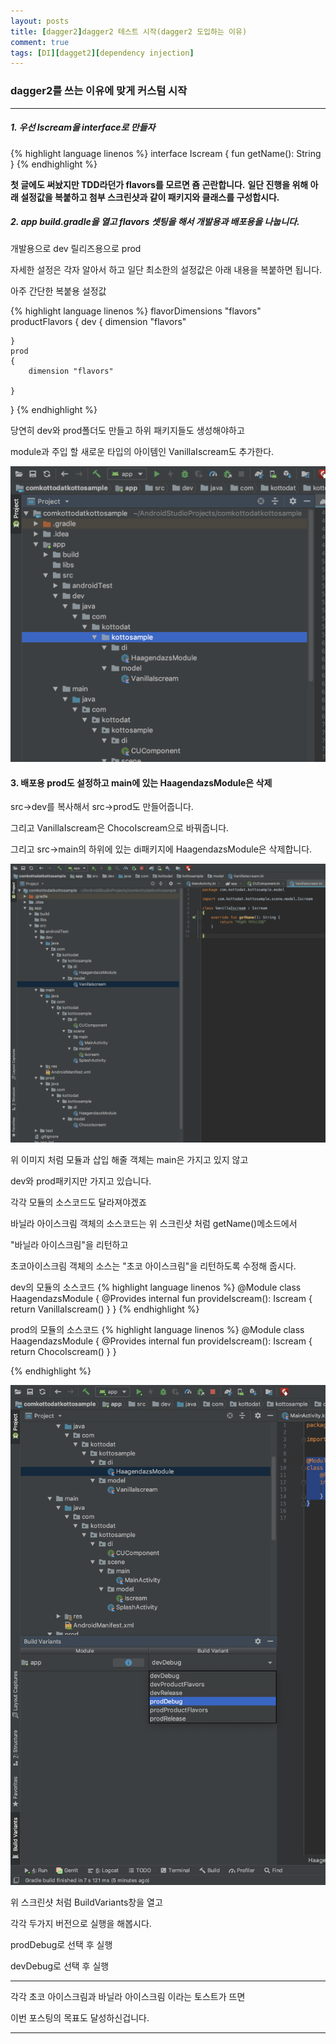 ```yaml
---
layout: posts
title: [dagger2]dagger2 테스트 시작(dagger2 도입하는 이유)
comment: true
tags: [DI][dagget2][dependency injection]
---
```


### dagger2를 쓰는 이유에 맞게 커스텀 시작

---

##### 1. 우선 Iscream을 interface로 만들자

{% highlight language linenos %}
interface Iscream {
    fun getName(): String
}
{% endhighlight %}



**첫 글에도 써놨지만 TDD라던가 flavors를 모르면 죰 곤란합니다.**
**일단 진행을 위해 아래 설정값을 복붙하고 첨부 스크린샷과 같이 패키지와 클래스를 구성합시다.**


##### 2. app build.gradle을 열고 flavors 셋팅을 해서 개발용과 배포용을 나눕니다.

개발용으로 dev
릴리즈용으로 prod

자세한 설정은 각자 알아서 하고 일단 최소한의 설정값은 아래 내용을 복붙하면 됩니다.

아주 간단한 복붙용 설정값

{% highlight language linenos %}
flavorDimensions "flavors"
productFlavors
{
    dev
    {
        dimension "flavors"

    }
    prod
    {
        dimension "flavors"

    }
}
{% endhighlight %}


당연히 dev와 prod폴더도 만들고 하위 패키지들도 생성해야하고

module과 주입 할 새로운 타입의 아이템인 VanillaIscream도 추가한다.

![di2-3](/assets/di-2-3.png)

#### 3. 배포용 prod도 설정하고 main에 있는 HaagendazsModule은 삭제

src->dev를 복사해서 src->prod도 만들어줍니다.

그리고 VanillaIscream은 ChocoIscream으로 바꿔줍니다.

그리고 src->main의 하위에 있는 di패키지에 HaagendazsModule은 삭제합니다.

![di-2-1](/assets/di-2-1.png)

위 이미지 처럼 모듈과 삽입 해줄 객체는 main은 가지고 있지 않고

dev와 prod패키지만 가지고 있습니다.

각각 모듈의 소스코드도 달라져야겠죠

바닐라 아이스크림 객체의 소스코드는 위 스크린샷 처럼 getName()메소드에서

"바닐라 아이스크림"을 리턴하고

초코아이스크림 객체의 소스는 "초코 아이스크림"을 리턴하도록 수정해 줍시다.

dev의 모듈의 소스코드
{% highlight language linenos %}
@Module
class HaagendazsModule {
    @Provides
    internal fun provideIscream(): Iscream {
        return VanillaIscream()
    }
}
{% endhighlight %}

prod의 모듈의 소스코드
{% highlight language linenos %}
@Module
class HaagendazsModule {
    @Provides
    internal fun provideIscream(): Iscream {
        return ChocoIscream()
    }
}

{% endhighlight %}

![di-2-2](/assets/di-2-2.png)

위 스크린샷 처럼 BuildVariants창을 열고

각각 두가지 버전으로 실행을 해봅시다.

prodDebug로 선택 후 실행

devDebug로 선택 후 실행

---

각각 초코 아이스크림과 바닐라 아이스크림 이라는 토스트가 뜨면

이번 포스팅의 목표도 달성하신겁니다.

---
